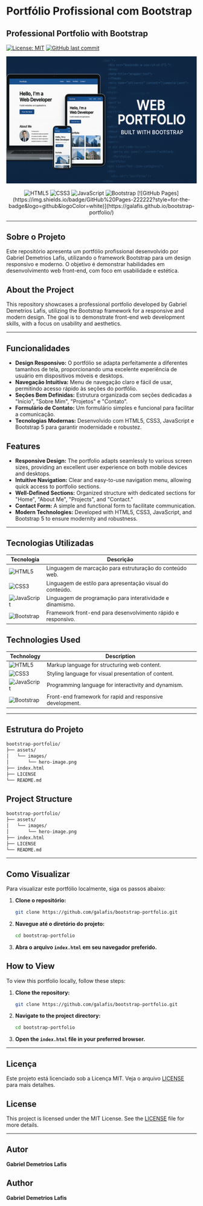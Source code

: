 # Portfólio Profissional com Bootstrap

## Professional Portfolio with Bootstrap

[![License: MIT](https://img.shields.io/badge/License-MIT-yellow.svg)](https://opensource.org/licenses/MIT)
[![GitHub last commit](https://img.shields.io/github/last-commit/galafis/bootstrap-portfolio)](https://github.com/galafis/bootstrap-portfolio/commits/main)


![Hero Image](https://raw.githubusercontent.com/galafis/bootstrap-portfolio/main/assets/images/hero-image.png)

<p align="center">
  <img src="https://img.shields.io/badge/HTML5-E34F26?style=for-the-badge&logo=html5&logoColor=white" alt="HTML5">
  <img src="https://img.shields.io/badge/CSS3-1572B6?style=for-the-badge&logo=css3&logoColor=white" alt="CSS3">
  <img src="https://img.shields.io/badge/JavaScript-F7DF1E?style=for-the-badge&logo=javascript&logoColor=black" alt="JavaScript">
  <img src="https://img.shields.io/badge/Bootstrap-563D7C?style=for-the-badge&logo=bootstrap&logoColor=white" alt="Bootstrap">
  [![GitHub Pages](https://img.shields.io/badge/GitHub%20Pages-222222?style=for-the-badge&logo=github&logoColor=white)](https://galafis.github.io/bootstrap-portfolio/)
</p>

--- 
## Sobre o Projeto

Este repositório apresenta um portfólio profissional desenvolvido por Gabriel Demetrios Lafis, utilizando o framework Bootstrap para um design responsivo e moderno. O objetivo é demonstrar habilidades em desenvolvimento web front-end, com foco em usabilidade e estética.

## About the Project

This repository showcases a professional portfolio developed by Gabriel Demetrios Lafis, utilizing the Bootstrap framework for a responsive and modern design. The goal is to demonstrate front-end web development skills, with a focus on usability and aesthetics.

--- 

## Funcionalidades

*   **Design Responsivo:** O portfólio se adapta perfeitamente a diferentes tamanhos de tela, proporcionando uma excelente experiência de usuário em dispositivos móveis e desktops.
*   **Navegação Intuitiva:** Menu de navegação claro e fácil de usar, permitindo acesso rápido às seções do portfólio.
*   **Seções Bem Definidas:** Estrutura organizada com seções dedicadas a "Início", "Sobre Mim", "Projetos" e "Contato".
*   **Formulário de Contato:** Um formulário simples e funcional para facilitar a comunicação.
*   **Tecnologias Modernas:** Desenvolvido com HTML5, CSS3, JavaScript e Bootstrap 5 para garantir modernidade e robustez.

## Features

*   **Responsive Design:** The portfolio adapts seamlessly to various screen sizes, providing an excellent user experience on both mobile devices and desktops.
*   **Intuitive Navigation:** Clear and easy-to-use navigation menu, allowing quick access to portfolio sections.
*   **Well-Defined Sections:** Organized structure with dedicated sections for "Home", "About Me", "Projects", and "Contact."
*   **Contact Form:** A simple and functional form to facilitate communication.
*   **Modern Technologies:** Developed with HTML5, CSS3, JavaScript, and Bootstrap 5 to ensure modernity and robustness.

--- 

## Tecnologias Utilizadas
| Tecnologia | Descrição |
|---|---|
| ![HTML5](https://img.shields.io/badge/HTML5-E34F26?style=for-the-badge&logo=html5&logoColor=white) | Linguagem de marcação para estruturação do conteúdo web. |
| ![CSS3](https://img.shields.io/badge/CSS3-1572B6?style=for-the-badge&logo=css3&logoColor=white) | Linguagem de estilo para apresentação visual do conteúdo. |
| ![JavaScript](https://img.shields.io/badge/JavaScript-F7DF1E?style=for-the-badge&logo=javascript&logoColor=black) | Linguagem de programação para interatividade e dinamismo. |
| ![Bootstrap](https://img.shields.io/badge/Bootstrap-563D7C?style=for-the-badge&logo=bootstrap&logoColor=white) | Framework front-end para desenvolvimento rápido e responsivo. |

## Technologies Used

| Technology | Description |
|---|---|
| ![HTML5](https://img.shields.io/badge/HTML5-E34F26?style=for-the-badge&logo=html5&logoColor=white) | Markup language for structuring web content. |
| ![CSS3](https://img.shields.io/badge/CSS3-1572B6?style=for-the-badge&logo=css3&logoColor=white) | Styling language for visual presentation of content. |
| ![JavaScript](https://img.shields.io/badge/JavaScript-F7DF1E?style=for-the-badge&logo=javascript&logoColor=black) | Programming language for interactivity and dynamism. |
| ![Bootstrap](https://img.shields.io/badge/Bootstrap-563D7C?style=for-the-badge&logo=bootstrap&logoColor=white) | Front-end framework for rapid and responsive development. |

--- 

## Estrutura do Projeto

```
bootstrap-portfolio/
├── assets/
│   └── images/
│       └── hero-image.png
├── index.html
├── LICENSE
└── README.md
```

## Project Structure

```
bootstrap-portfolio/
├── assets/
│   └── images/
│       └── hero-image.png
├── index.html
├── LICENSE
└── README.md
```

--- 

## Como Visualizar

Para visualizar este portfólio localmente, siga os passos abaixo:

1.  **Clone o repositório:**
    ```bash
    git clone https://github.com/galafis/bootstrap-portfolio.git
    ```
2.  **Navegue até o diretório do projeto:**
    ```bash
    cd bootstrap-portfolio
    ```
3.  **Abra o arquivo `index.html` em seu navegador preferido.**

## How to View

To view this portfolio locally, follow these steps:

1.  **Clone the repository:**
    ```bash
    git clone https://github.com/galafis/bootstrap-portfolio.git
    ```
2.  **Navigate to the project directory:**
    ```bash
    cd bootstrap-portfolio
    ```
3.  **Open the `index.html` file in your preferred browser.**

--- 

## Licença

Este projeto está licenciado sob a Licença MIT. Veja o arquivo [LICENSE](LICENSE) para mais detalhes.

## License

This project is licensed under the MIT License. See the [LICENSE](LICENSE) file for more details.

--- 

## Autor

**Gabriel Demetrios Lafis**

## Author

**Gabriel Demetrios Lafis**

